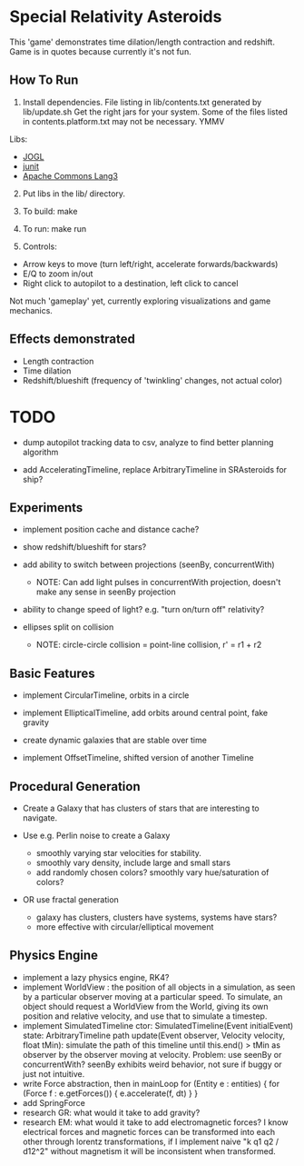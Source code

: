 Special Relativity Asteroids
============================

This 'game' demonstrates time dilation/length contraction and redshift. Game is in quotes
because currently it's not fun.

How To Run
----------

1. Install dependencies. File listing in lib/contents.txt generated by
      lib/update.sh
  Get the right jars for your system.
  Some of the files listed in contents.platform.txt may not be necessary. YMMV

  Libs:
  - [JOGL](http://jogamp.org/)
  - [junit](https://github.com/junit-team/junit/wiki/Download-and-Install)
  - [Apache Commons Lang3](https://commons.apache.org/proper/commons-lang/download_lang.cgi)

2. Put libs in the lib/ directory.

3. To build:
    make

4. To run:
    make run

5. Controls:
  - Arrow keys to move (turn left/right, accelerate forwards/backwards)
  - E/Q to zoom in/out
  - Right click to autopilot to a destination, left click to cancel

Not much 'gameplay' yet, currently exploring visualizations and game mechanics.

Effects demonstrated
--------------------
- Length contraction
- Time dilation
- Redshift/blueshift (frequency of 'twinkling' changes, not actual color)

TODO
====

- dump autopilot tracking data to csv, analyze to find better planning algorithm

- add AcceleratingTimeline, replace ArbitraryTimeline in SRAsteroids for ship?

Experiments
-----------

- implement position cache and distance cache?

- show redshift/blueshift for stars?

- add ability to switch between projections (seenBy, concurrentWith)
  - NOTE: Can add light pulses in concurrentWith projection, doesn't make any sense in seenBy
  projection

- ability to change speed of light? e.g. "turn on/turn off" relativity?

- ellipses split on collision
  - NOTE: circle-circle collision = point-line collision, r' = r1 + r2

Basic Features
--------------

- implement CircularTimeline, orbits in a circle
- implement EllipticalTimeline, add orbits around central point, fake gravity
- create dynamic galaxies that are stable over time

- implement OffsetTimeline, shifted version of another Timeline

Procedural Generation
---------------------

- Create a Galaxy that has clusters of stars that are interesting to navigate.

- Use e.g. Perlin noise to create a Galaxy
  - smoothly varying star velocities for stability.
  - smoothly vary density, include large and small stars
  - add randomly chosen colors? smoothly vary hue/saturation of colors?

- OR use fractal generation
  - galaxy has clusters, clusters have systems, systems have stars?
  - more effective with circular/elliptical movement

Physics Engine
--------------

- implement a lazy physics engine, RK4?
- implement WorldView : the position of all objects in a simulation, as seen by a particular
  observer moving at a particular speed. To simulate, an object should request a WorldView from
  the World, giving its own position and relative velocity, and use that to simulate a timestep.
- implement SimulatedTimeline
    ctor: SimulatedTimeline(Event initialEvent)
    state: ArbitraryTimeline path
    update(Event observer, Velocity velocity, float tMin):
      simulate the path of this timeline until this.end() > tMin as observer by the observer
      moving at velocity. Problem: use seenBy or concurrentWith? seenBy exhibits weird behavior,
      not sure if buggy or just not intuitive.
- write Force abstraction, then in mainLoop
    for (Entity e : entities) {
      for (Force f : e.getForces()) {
        e.accelerate(f, dt)
      }
    }
- add SpringForce
- research GR: what would it take to add gravity?
- research EM: what would it take to add electromagnetic forces? I know electrical forces and
  magnetic forces can be transformed into each other through lorentz transformations, if I
  implement naive "k q1 q2 / d12^2" without magnetism it will be inconsistent when transformed.

